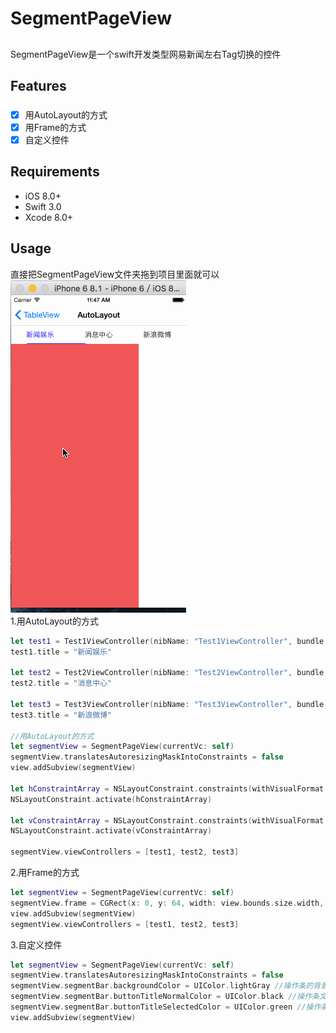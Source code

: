 # SegmentPageView
##
SegmentPageView是一个swift开发类型网易新闻左右Tag切换的控件

## Features
###
- [x] 用AutoLayout的方式
- [x] 用Frame的方式
- [x] 自定义控件

## Requirements
* iOS 8.0+
* Swift 3.0
* Xcode 8.0+

## Usage
直接把SegmentPageView文件夹拖到项目里面就可以<br/>
![](https://github.com/persistty/SegmentPageView/blob/master/SegmentPageView/gif.gif)
<br/>
1.用AutoLayout的方式
```swift
let test1 = Test1ViewController(nibName: "Test1ViewController", bundle: Bundle.main)
test1.title = "新闻娱乐"

let test2 = Test2ViewController(nibName: "Test2ViewController", bundle: Bundle.main)
test2.title = "消息中心"

let test3 = Test3ViewController(nibName: "Test3ViewController", bundle: Bundle.main)
test3.title = "新浪微博"
        
//用AutoLayout的方式
let segmentView = SegmentPageView(currentVc: self)
segmentView.translatesAutoresizingMaskIntoConstraints = false
view.addSubview(segmentView)

let hConstraintArray = NSLayoutConstraint.constraints(withVisualFormat: "H:|-0-[segmentView]-0-|", options: NSLayoutFormatOptions.alignAllLeft, metrics: nil, views: ["segmentView": segmentView])
NSLayoutConstraint.activate(hConstraintArray)

let vConstraintArray = NSLayoutConstraint.constraints(withVisualFormat: "V:|-64-[segmentView]-0-|", options: NSLayoutFormatOptions.alignAllLeft, metrics: nil, views: ["segmentView": segmentView])
NSLayoutConstraint.activate(vConstraintArray)

segmentView.viewControllers = [test1, test2, test3]
```
2.用Frame的方式
```swift
let segmentView = SegmentPageView(currentVc: self)
segmentView.frame = CGRect(x: 0, y: 64, width: view.bounds.size.width, height: UIScreen.main.bounds.size.height - 64)
view.addSubview(segmentView)
segmentView.viewControllers = [test1, test2, test3]
```

3.自定义控件
```swift
let segmentView = SegmentPageView(currentVc: self)
segmentView.translatesAutoresizingMaskIntoConstraints = false
segmentView.segmentBar.backgroundColor = UIColor.lightGray //操作条的背景颜色
segmentView.segmentBar.buttonTitleNormalColor = UIColor.black //操作条文字正常的颜色
segmentView.segmentBar.buttonTitleSelectedColor = UIColor.green //操作条文字选中的颜色
view.addSubview(segmentView)
```
